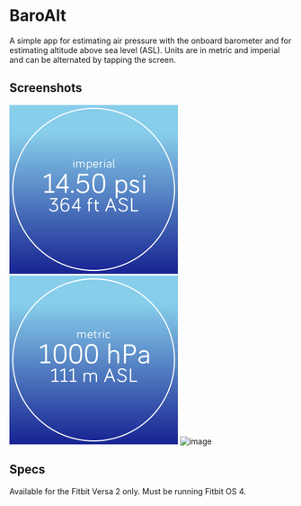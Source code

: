 # BaroAlt
A simple app for estimating air pressure with the onboard barometer and for estimating altitude above sea level (ASL). Units are in metric and imperial and can be alternated by tapping the screen.

## Screenshots
![Screenshot](https://github.com/kliam11/baroalt-versa2/blob/main/Screenshot%202022-09-05%20at%2018.58.11.png)
![Screenshot](https://github.com/kliam11/baroalt-versa2/blob/main/Screenshot%202022-09-05%20at%2018.58.25.png)
![image](https://user-images.githubusercontent.com/91698984/188533570-300b834f-1f8c-4d9d-83f4-8cd988bcaae4.png)

## Specs 
Available for the Fitbit Versa 2 only. Must be running Fitbit OS 4. 
